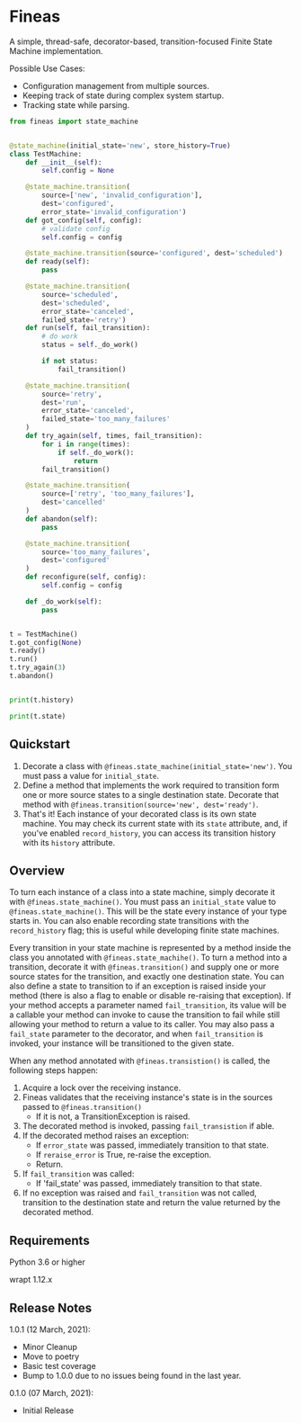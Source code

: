 # Fineas

A simple, thread-safe, decorator-based, transition-focused Finite State Machine implementation.

Possible Use Cases:
- Configuration management from multiple sources.
- Keeping track of state during complex system startup.
- Tracking state while parsing.

```python
from fineas import state_machine


@state_machine(initial_state='new', store_history=True)
class TestMachine:
    def __init__(self):
        self.config = None

    @state_machine.transition(
        source=['new', 'invalid_configuration'],
        dest='configured',
        error_state='invalid_configuration')
    def got_config(self, config):
        # validate config
        self.config = config

    @state_machine.transition(source='configured', dest='scheduled')
    def ready(self):
        pass

    @state_machine.transition(
        source='scheduled',
        dest='scheduled',
        error_state='canceled',
        failed_state='retry')
    def run(self, fail_transition):
        # do work
        status = self._do_work()

        if not status:
            fail_transition()

    @state_machine.transition(
        source='retry',
        dest='run',
        error_state='canceled',
        failed_state='too_many_failures'
    )
    def try_again(self, times, fail_transition):
        for i in range(times):
            if self._do_work():
                return
        fail_transition()

    @state_machine.transition(
        source=['retry', 'too_many_failures'],
        dest='cancelled'
    )
    def abandon(self):
        pass

    @state_machine.transition(
        source='too_many_failures',
        dest='configured'
    )
    def reconfigure(self, config):
        self.config = config

    def _do_work(self):
        pass


t = TestMachine()
t.got_config(None)
t.ready()
t.run()
t.try_again(3)
t.abandon()


print(t.history)

print(t.state)
```

## Quickstart
1) Decorate a class with `@fineas.state_machine(initial_state='new')`.  You must pass a value for 
   `initial_state`.
2) Define a method that implements the work required to transition form one or more source states
   to a single destination state.  Decorate that method with 
   `@fineas.transition(source='new', dest='ready')`.
3)  That's it!  Each instance of your decorated class is its own state machine.  You may check its
current state with its `state` attribute, and, if you've enabled `record_history`, you can access
    its transition history with its `history` attribute.

## Overview
To turn each instance of a class into a state machine, simply decorate it with 
`@fineas.state_machine()`.  You must pass an `initial_state` value to `@fineas.state_machine()`.
This will be the state every instance of your type starts in.  You can also enable recording state
transitions with the `record_history` flag; this is useful while developing finite state machines.

Every transition in your state machine is represented by a method inside the class you annotated 
with `@fineas.state_machihe()`.  To turn a method into a transition, decorate it with 
`@fineas.transition()` and supply one or more source states for the transition, and exactly one
destination state.  You can also define a state to transition to if an exception is raised inside 
your method (there is also a flag to enable or disable re-raising that exception).  If your method
accepts a parameter named `fail_transition`, its value will be a callable your method can invoke to
cause the transition to fail while still allowing your method to return a value to its caller.  You
may also pass a `fail_state` parameter to the decorator, and when `fail_transition` is invoked, your
instance will be transitioned to the given state.

When any method annotated with `@fineas.transistion()` is called, the following steps happen:

1) Acquire a lock over the receiving instance.
1) Fineas validates that the receiving instance's state is in the sources passed to 
   `@fineas.transition()`
   - If it is not, a TransitionException is raised.
1) The decorated method is invoked, passing `fail_transistion` if able.
1) If the decorated method raises an exception:
   - If `error_state` was passed, immediately transition to that state.
   - If `reraise_error` is True, re-raise the exception.
   - Return.
1) If `fail_transition` was called:
   - If 'fail_state' was passed, immediately transition to that state.
1) If no exception was raised and `fail_transition` was not called, transition to the destination
   state and return the value returned by the decorated method.
   
## Requirements

Python 3.6 or higher

wrapt 1.12.x

## Release Notes
1.0.1 (12 March, 2021):
- Minor Cleanup
- Move to poetry
- Basic test coverage
- Bump to 1.0.0 due to no issues being found in the last year.

0.1.0 (07 March, 2021):
- Initial Release
